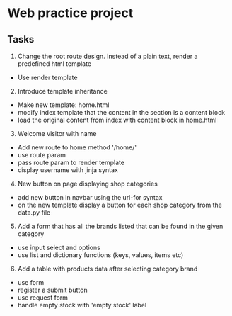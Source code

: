 # Web practice project


## Tasks

1. Change the root route design. Instead of a plain text, render a predefined html template
- Use render template

2. Introduce template inheritance
- Make new template: home.html
- modify index template that the content in the section is a content block
- load the original content from index with content block in home.html

3. Welcome visitor with name
- Add new route to home method '/home/<user>'
- use route param
- pass route param to render template
- display username with jinja syntax

4. New button on page displaying shop categories
- add new button in navbar using the url-for syntax
- on the new template display a button for each shop category from the data.py file

5. Add a form that has all the brands listed that can be found in the given category
- use input select and options
- use list and dictionary functions (keys, values, items etc)

6. Add a table with products data after selecting category brand
- use form
- register a submit button
- use request form
- handle empty stock with 'empty stock' label